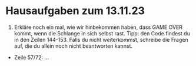 # Hausaufgaben zum 13.11.23

1. Erkläre noch ein mal, wie wir hinbekommen haben, dass GAME OVER kommt, wenn die Schlange in sich selbst rast. Tipp: den Code findest du in den Zeilen 144-153. Falls du nicht weiterkommst, schreibe die Fragen auf, die du allein noch nicht beantworten kannst.

-   Zeile 57/72: ...

